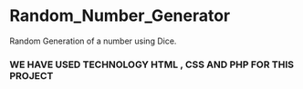 # Random_Number_Generator
Random Generation of a number using Dice.
### WE HAVE USED TECHNOLOGY HTML , CSS AND PHP FOR THIS PROJECT
